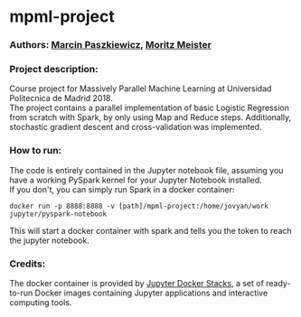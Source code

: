 # mpml-project

### Authors: [Marcin Paszkiewicz](https://github.com/mkpaszkiewicz), [Moritz Meister](https://github.com/moritzmeister/)

### Project description:
Course project for Massively Parallel Machine Learning at Universidad Politecnica de Madrid 2018.  
The project contains a parallel implementation of basic Logistic Regression from scratch with Spark, by only using Map and Reduce steps. 
Additionally, stochastic gradient descent and cross-validation was implemented.

### How to run:
The code is entirely contained in the Jupyter notebook file, assuming you have a working PySpark kernel for your Jupyter Notebook installed.  
If you don't, you can simply run Spark in a docker container:

```docker run -p 8888:8888 -v [path]/mpml-project:/home/jovyan/work jupyter/pyspark-notebook```

This will start a docker container with spark and tells you the token to reach the jupyter notebook.

### Credits:
The docker container is provided by [Jupyter Docker Stacks](https://jupyter-docker-stacks.readthedocs.io/en/latest/), a set of ready-to-run Docker images containing Jupyter 
applications and interactive computing tools.
